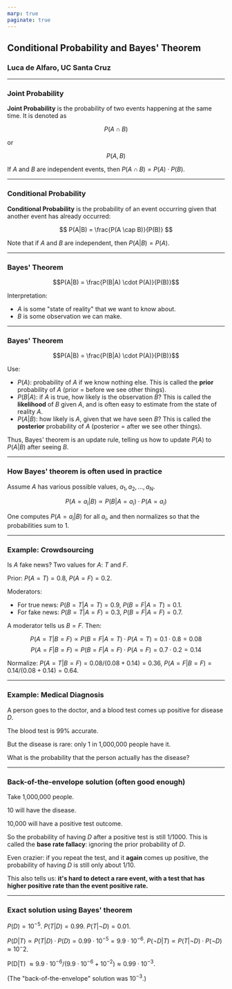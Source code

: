 ```yaml
---
marp: true
paginate: true
---
```


## Conditional Probability and Bayes' Theorem
### Luca de Alfaro, UC Santa Cruz

---

### Joint Probability

**Joint Probability** is the probability of two events happening at the same time. It is denoted as 

$$P(A \cap B)$$ 

or 

$$P(A, B)$$

If $A$ and $B$ are independent events, then $P(A \cap B) = P(A) \cdot P(B)$.

---

### Conditional Probability 

**Conditional Probability** is the probability of an event occurring given that another event has already occurred:

$$ P(A|B) = \frac{P(A \cap B)}{P(B)} $$

Note that if $A$ and $B$ are independent, then $P(A|B) = P(A)$.

---

### Bayes' Theorem

$$P(A|B) = \frac{P(B|A) \cdot P(A)}{P(B)}$$

Interpretation:

* $A$ is some "state of reality" that we want to know about.
* $B$ is some observation we can make.

---

### Bayes' Theorem

$$P(A|B) = \frac{P(B|A) \cdot P(A)}{P(B)}$$

Use: 

* $P(A)$: probability of $A$ if we know nothing else.  This is called the **prior** probability of $A$ (prior = before we see other things).
* $P(B|A)$: if $A$ is true, how likely is the observation $B$?  This is called the **likelihood** of $B$ given $A$, and is often easy to estimate from the state of reality $A$. 
* $P(A|B)$: how likely is $A$, given that we have seen $B$? This is called the **posterior** probability of $A$ (posterior = after we see other things).

Thus, Bayes' theorem is an update rule, telling us how to update $P(A)$ to $P(A|B)$ after seeing $B$.

---

### How Bayes' theorem is often used in practice

Assume $A$ has various possible values, $a_1, a_2, \ldots, a_N$. 

$$P(A = a_i | B) \propto P(B|A=a_i) \cdot P(A=a_i)$$

One computes $P(A = a_i | B)$ for all $a_i$, and then normalizes so that the probabilities sum to 1.

---

### Example: Crowdsourcing

Is $A$ fake news?  Two values for $A$: $T$ and $F$. 

Prior: $P(A=T) = 0.8$, $P(A=F) = 0.2$.

Moderators: 

* For true news: $P(B=T|A=T) = 0.9$, $P(B=F|A=T) = 0.1$.
* For fake news: $P(B=T|A=F) = 0.3$, $P(B=F|A=F) = 0.7$.

A moderator tells us $B=F$.  Then: 

$$P(A=T|B=F) \propto P(B=F|A=T) \cdot P(A=T) = 0.1 \cdot 0.8 = 0.08$$
$$P(A=F|B=F) \propto P(B=F|A=F) \cdot P(A=F) = 0.7 \cdot 0.2 = 0.14$$

Normalize: $P(A=T|B=F) = 0.08/(0.08+0.14) = 0.36$, $P(A=F|B=F) = 0.14/(0.08+0.14) = 0.64$.

---

### Example: Medical Diagnosis

A person goes to the doctor, and a blood test comes up positive for disease $D$. 

The blood test is 99% accurate.

But the disease is rare: only 1 in 1,000,000 people have it.

What is the probability that the person actually has the disease?

---

### Back-of-the-envelope solution (often good enough)

Take 1,000,000 people. 

10 will have the disease. 

10,000 will have a positive test outcome. 

So the probability of having $D$ after a positive test is still 1/1000. 
This is called the **base rate fallacy**: ignoring the prior probability of $D$.

Even crazier: if you repeat the test, and it **again** comes up positive, the probability of having $D$ is still only about 1/10.

This also tells us: **it's hard to detect a rare event, with a test that has higher positive rate than the event positive rate.**

---

### Exact solution using Bayes' theorem

$P(D) = 10^{-5}$. 
$P(T|D) = 0.99$.
$P(T|\neg D) = 0.01$.

$P(D|T) \propto P(T|D) \cdot P(D) = 0.99 \cdot 10^{-5} = 9.9 \cdot 10^{-6}$.
$P(\neg D|T) \propto P(T|\neg D) \cdot P(\neg D) \approx 10^-2$.

P(D|T) $\approx 9.9 \cdot 10^{-6}/(9.9 \cdot 10^{-6} + 10^{-2}) \approx 0.99 \cdot 10^{-3}$.

(The "back-of-the-envelope" solution was $10^{-3}$.)
